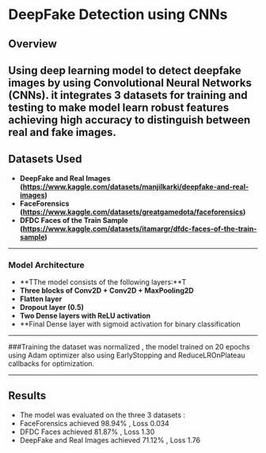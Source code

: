# DeepFake Detection using CNNs

## Overview

Using deep learning model to detect deepfake images by using Convolutional Neural Networks (CNNs). it integrates 3 datasets for training and testing to make model learn robust features achieving high accuracy to distinguish between  real and fake images.
---


##  Datasets  Used

- **DeepFake and Real Images (https://www.kaggle.com/datasets/manjilkarki/deepfake-and-real-images)**
- **FaceForensics (https://www.kaggle.com/datasets/greatgamedota/faceforensics)**
- **DFDC Faces of the Train Sample (https://www.kaggle.com/datasets/itamargr/dfdc-faces-of-the-train-sample)**

---

### Model Architecture

- **TThe model consists of the following layers:**T
- **Three blocks of Conv2D + Conv2D + MaxPooling2D**
- **Flatten layer**
- **Dropout layer (0.5)**
- **Two Dense layers with ReLU activation**
- **Final Dense layer with sigmoid activation for binary classification



---
###Training
the dataset was normalized , the model trained on 20 epochs using Adam optimizer also using EarlyStopping and ReduceLROnPlateau callbacks for optimization.



---

## Results 

- The model was evaluated on the three 3 datasets :
- FaceForensics achieved 98.94% , Loss 0.034
- DFDC Faces achieved 81.87% , Loss 1.30
- DeepFake and Real Images achieved 71.12% , Loss 1.76


